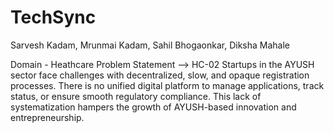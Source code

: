 # TechSync


Sarvesh Kadam,
Mrunmai Kadam,
Sahil Bhogaonkar,
Diksha Mahale


Domain - Heathcare
Problem Statement --> HC-02
Startups in the AYUSH sector face challenges with decentralized, slow, and opaque
registration processes. There is no unified digital platform to manage applications,
track status, or ensure smooth regulatory compliance. This lack of systematization
hampers the growth of AYUSH-based innovation and entrepreneurship.
